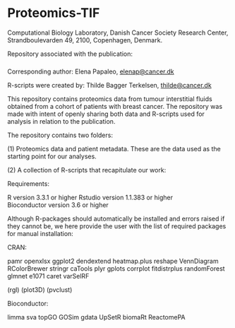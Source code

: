 # Proteomics-TIF

Computational Biology Laboratory, Danish Cancer Society Research Center, Strandboulevarden 49, 2100, Copenhagen, Denmark.

Repository associated with the publication:

###

Corresponding author: Elena Papaleo, elenap@cancer.dk

R-scripts were created by: Thilde Bagger Terkelsen, thilde@cancer.dk

This repository contains proteomics data from tumour interstitial fluids obtained from a cohort of patients with breast cancer. The repository was made with intent of openly sharing both data and R-scripts used for analysis in relation to the publication.

The repository contains two folders:

(1) Proteomics data and patient metadata. These are the data used as the starting point for our analyses.

(2) A collection of R-scripts that recapitulate our work:
                                

Requirements:

R version 3.3.1 or higher
Rstudio version 1.1.383 or higher        
Bioconductor version 3.6 or higher	

Although R-packages should automatically be installed and errors raised if they cannot be, we here provide the user with the list of required packages for manual installation:

CRAN:

pamr
openxlsx
ggplot2
dendextend
heatmap.plus
reshape
VennDiagram
RColorBrewer
stringr
caTools
plyr
gplots
corrplot
fitdistrplus
randomForest
glmnet
e1071
caret
varSelRF

(rgl)
(plot3D)
(pvclust)


Bioconductor:

limma
sva
topGO
GOSim
gdata
UpSetR
biomaRt
ReactomePA
